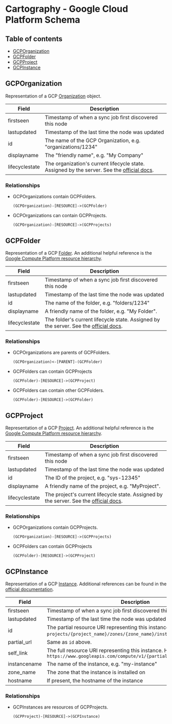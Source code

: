 # Cartography - Google Cloud Platform Schema

## Table of contents

- [GCPOrganization](#gcporganization)
- [GCPFolder](#gcpfolder)
- [GCPProject](#gcpproject)
- [GCPInstance](#gcpinstance)

## GCPOrganization

Representation of a GCP [Organization](https://cloud.google.com/resource-manager/reference/rest/v1/organizations) object.


| Field | Description |
|-------|--------------| 
| firstseen| Timestamp of when a sync job first discovered this node  |
| lastupdated |  Timestamp of the last time the node was updated | 
| id | The name of the GCP Organization, e.g. "organizations/1234" |
| displayname | The "friendly name", e.g. "My Company"
| lifecyclestate | The organization's current lifecycle state. Assigned by the server.  See the [official docs](https://cloud.google.com/resource-manager/reference/rest/v1/organizations#LifecycleState).

### Relationships

- GCPOrganizations contain GCPFolders.

    ```
    (GCPOrganization)-[RESOURCE]->(GCPFolder)
    ```
    
- GCPOrganizations can contain GCPProjects.

    ```
    (GCPOrganization)-[RESOURCE]->(GCPProjects)
    ```

 ## GCPFolder
 
 Representation of a GCP [Folder](https://cloud.google.com/resource-manager/reference/rest/v2/folders).  An additional helpful reference is the [Google Compute Platform resource hierarchy](https://cloud.google.com/resource-manager/docs/cloud-platform-resource-hierarchy).

| Field | Description |
|-------|--------------| 
| firstseen| Timestamp of when a sync job first discovered this node  |
| lastupdated |  Timestamp of the last time the node was updated | 
| id | The name of the folder, e.g. "folders/1234"|
| displayname | A friendly name of the folder, e.g. "My Folder".
| lifecyclestate | The folder's current lifecycle state. Assigned by the server.  See the [official docs](https://cloud.google.com/resource-manager/reference/rest/v2/folders#LifecycleState).
 
 
 ### Relationships
 
 - GCPOrganizations are parents of GCPFolders.

    ```
    (GCPOrganization)<-[PARENT]-(GCPFolder)
    ```
    
 - GCPFolders can contain GCPProjects
 
    ```
    (GCPFolder)-[RESOURCE]->(GCPProject)
    ```
    
 - GCPFolders can contain other GCPFolders.
 
    ```
    (GCPFolder)-[RESOURCE]->(GCPFolder)
    ```
 
 ## GCPProject
 
 Representation of a GCP [Project](https://cloud.google.com/resource-manager/reference/rest/v1/projects).  An additional helpful reference is the [Google Compute Platform resource hierarchy](https://cloud.google.com/resource-manager/docs/cloud-platform-resource-hierarchy).

| Field | Description |
|-------|--------------| 
| firstseen| Timestamp of when a sync job first discovered this node  |
| lastupdated |  Timestamp of the last time the node was updated | 
| id | The ID of the project, e.g. "sys-12345"|
| displayname | A friendly name of the project, e.g. "MyProject".
| lifecyclestate | The project's current lifecycle state. Assigned by the server.  See the [official docs](https://cloud.google.com/resource-manager/reference/rest/v1/projects#LifecycleState).
 
 ### Relationships
     
- GCPOrganizations contain GCPProjects.

    ```
    (GCPOrganization)-[RESOURCE]->(GCPProjects)
    ```
       
 - GCPFolders can contain GCPProjects
 
    ```
    (GCPFolder)-[RESOURCE]->(GCPProject)
    ```
    
 ## GCPInstance
 
 Representation of a GCP [Instance](https://cloud.google.com/compute/docs/reference/rest/v1/instances).  Additional references can be found in the [official documentation]( https://cloud.google.com/compute/docs/concepts).
 
 | Field | Description |
|-------|--------------| 
| firstseen| Timestamp of when a sync job first discovered this node  |
| lastupdated |  Timestamp of the last time the node was updated | 
| id | The partial resource URI representing this instance. Has the form `projects/{project_name}/zones/{zone_name}/instances/{instance_name}`. |
| partial_url | Same as `id` above. |
| self_link | The full resource URI representing this instance. Has the form `https://www.googleapis.com/compute/v1/{partial_url}` |
| instancename | The name of the instance, e.g. "my-instance" |
| zone_name | The zone that the instance is installed on |
| hostname | If present, the hostname of the instance |

### Relationships

- GCPInstances are resources of GCPProjects.

    ```
    (GCPProject)-[RESOURCE]->(GCPInstance)
    ``` 